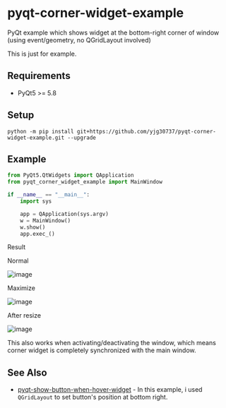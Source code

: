# pyqt-corner-widget-example
PyQt example which shows widget at the bottom-right corner of window (using event/geometry, no QGridLayout involved)

This is just for example.

## Requirements
* PyQt5 >= 5.8

## Setup
`python -m pip install git+https://github.com/yjg30737/pyqt-corner-widget-example.git --upgrade`

## Example
```python
from PyQt5.QtWidgets import QApplication
from pyqt_corner_widget_example import MainWindow

if __name__ == "__main__":
    import sys

    app = QApplication(sys.argv)
    w = MainWindow()
    w.show()
    app.exec_()
```

Result

Normal

![image](https://user-images.githubusercontent.com/55078043/171563818-a3fcae10-128c-42b9-b182-a8e9f1c3b0f1.png)

Maximize

![image](https://user-images.githubusercontent.com/55078043/171563860-be8be3b9-03d1-4a4c-a78d-47fef1fd58b0.png)

After resize

![image](https://user-images.githubusercontent.com/55078043/171563885-59a07dcf-3848-44fc-a709-f70188709d4f.png)

This also works when activating/deactivating the window, which means corner widget is completely synchronized with the main window.

## See Also
* <a href="https://github.com/yjg30737/pyqt-show-button-when-hover-widget.git">pyqt-show-button-when-hover-widget</a> - In this example, i used `QGridLayout` to set button's position at bottom right.



